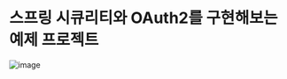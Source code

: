 # 스프링 시큐리티와 OAuth2를 구현해보는 예제 프로젝트
![image](https://user-images.githubusercontent.com/45007556/91962961-31f83600-ed48-11ea-8d49-032bdd70002d.png)
